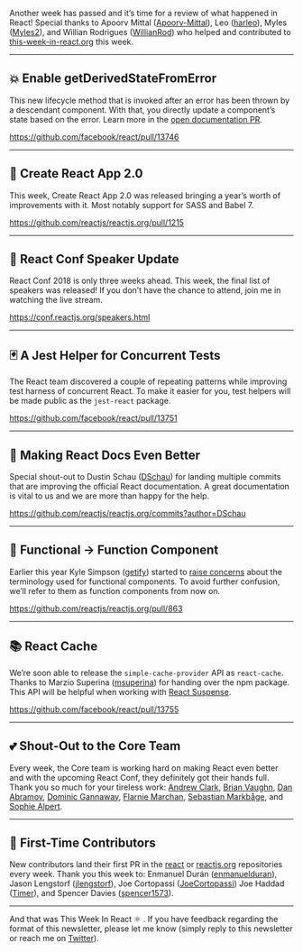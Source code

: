 Another week has passed and it’s time for a review of what happened in React! Special thanks to Apoorv Mittal ([Apoorv-Mittal](https://github.com/Apoorv-Mittal)), Leo ([harleo](https://github.com/harleo)), Myles ([Myles2](https://github.com/Myles2)), and Willian Rodrigues ([WillianRod](https://github.com/WillianRod)) who helped and contributed to [this-week-in-react.org](https://github.com/philipp-spiess/this-week-in-react) this week.

---

## 💥 Enable getDerivedStateFromError

This new lifecycle method that is invoked after an error has been thrown by a descendant component. With that, you directly update a component’s state based on the error. Learn more in the [open documentation PR](https://github.com/reactjs/reactjs.org/pull/1223).

https://github.com/facebook/react/pull/13746

---

## 🎉 Create React App 2.0

This week, Create React App 2.0 was released bringing a year’s worth of improvements with it. Most notably support for SASS and Babel 7.

https://github.com/reactjs/reactjs.org/pull/1215

---

## 👀 React Conf Speaker Update

React Conf 2018 is only three weeks ahead. This week, the final list of speakers was released! If you don’t have the chance to attend, join me in watching the live stream.

https://conf.reactjs.org/speakers.html

---

## 🃏 A Jest Helper for Concurrent Tests

The React team discovered a couple of repeating patterns while improving test harness of concurrent React. To make it easier for you, test helpers will be made public as the `jest-react` package.

https://github.com/facebook/react/pull/13751

---

## 📝 Making React Docs Even Better

Special shout-out to Dustin Schau ([DSchau](https://github.com/DSchau)) for landing multiple commits that are improving the official React documentation. A great documentation is vital to us and we are more than happy for the help.

https://github.com/reactjs/reactjs.org/commits?author=DSchau

---

## 🤙 Functional → Function Component

Earlier this year Kyle Simpson ([getify](https://github.com/getify)) started to [raise concerns](https://mobile.twitter.com/getify/status/993127777057550336) about the terminology used for functional components. To avoid further confusion, we’ll refer to them as function components from now on.

https://github.com/reactjs/reactjs.org/pull/863

---

## 📚 React Cache

We’re soon able to release the `simple-cache-provider` API as `react-cache`. Thanks to Marzio Superina ([msuperina](https://github.com/msuperina)) for handing over the npm package. This API will be helpful when working with [React Suspense](https://reactjs.org/blog/2018/03/01/sneak-peek-beyond-react-16.html).

https://github.com/facebook/react/pull/13755

---

## 💕 Shout-Out to the Core Team

Every week, the Core team is working hard on making React even better and with the upcoming React Conf, they definitely got their hands full. Thank you so much for your tireless work: [Andrew Clark](https://github.com/acdlite), [Brian Vaughn](https://github.com/bvaughn), [Dan Abramov](https://github.com/gaearon), [Dominic Gannaway](https://github.com/trueadm), [Flarnie Marchan](https://github.com/flarnie), [Sebastian Markbåge](https://github.com/sebmarkbage), and [Sophie Alpert](https://github.com/sophiebits).

---

## 👏 First-Time Contributors

New contributors land their first PR in the [react](https://github.com/facebook/react) or [reactjs.org](https://github.com/reactjs/reactjs.org) repositories every week. Thank you this week to: Enmanuel Durán ([enmanuelduran](https://github.com/enmanuelduran?)), Jason Lengstorf ([jlengstorf](https://github.com/jlengstorf)), Joe Cortopassi ([JoeCortopassi](https://github.com/JoeCortopassi))
Joe Haddad ([Timer](https://github.com/Timer)), and Spencer Davies ([spencer1573](https://github.com/spencer1573)).

---

And that was This Week In React ⚛️ . If you have feedback regarding the format of this newsletter, please let me know (simply reply to this newsletter or reach me on [Twitter](https://twitter.com/PhilippSpiess)).
